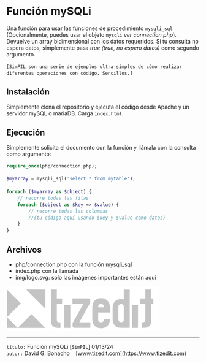 # Función mySQLi
Una función para usar las funciones de procedimiento `mysqli_sql` (Opcionalmente, puedes usar el objeto `mysqli` *ver connection.php*). Devuelve un array bidimensional con los datos requeridos. Si tu consulta no espera datos, simplemente pasa *true (true, no espero datos)* como segundo argumento.

`[SimPIL son una serie de ejemplos ultra-simples de cómo realizar diferentes operaciones con código. Sencillos.]`

## Instalación
Simplemente clona el repositorio y ejecuta el código desde Apache y un servidor mySQL o mariaDB. Carga `index.html`.

## Ejecución
Simplemente solicita el documento con la función y llámala con la consulta como argumento:
```php
require_once(php/connection.php);

$myarray = mysqli_sql('select * from mytable');

foreach ($myarray as $object) {
    // recorre todas las filas
    foreach ($object as $key => $value) {
        // recorre todas las columnas
        //{tu código aquí usando $key y $value como datos}
    }
}
```

## Archivos
- php/connection.php con la función mysqli_sql
- index.php con la llamada
- img/logo.svg: solo las imágenes importantes están aquí

![](img/logo.svg)

---
`título:` Función mySQLi [`SimPIL`] 01/13/24\
`autor:` David G. Bonacho &nbsp;&nbsp; [www.tizedit.com](https://www.tizedit.com)



